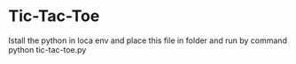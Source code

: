 # Tic-Tac-Toe
Istall the python in loca env and place this file in folder and run by command python tic-tac-toe.py
